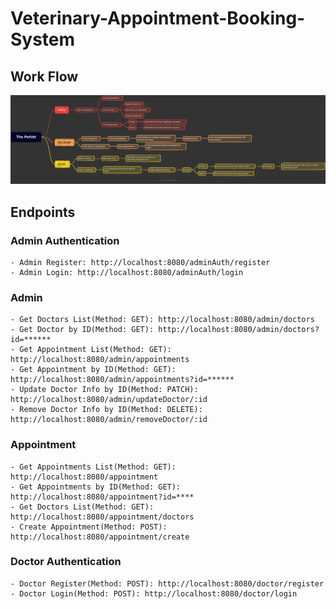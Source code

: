 # Veterinary-Appointment-Booking-System

## Work Flow

![Alt Work Flow](./frontend/assets/readme/thePetVet.png)

## Endpoints

### Admin Authentication
    - Admin Register: http://localhost:8080/adminAuth/register
    - Admin Login: http://localhost:8080/adminAuth/login

### Admin
    - Get Doctors List(Method: GET): http://localhost:8080/admin/doctors
    - Get Doctor by ID(Method: GET): http://localhost:8080/admin/doctors?id=******
    - Get Appointment List(Method: GET): http://localhost:8080/admin/appointments
    - Get Appointment by ID(Method: GET): http://localhost:8080/admin/appointments?id=******
    - Update Doctor Info by ID(Method: PATCH): http://localhost:8080/admin/updateDoctor/:id
    - Remove Doctor Info by ID(Method: DELETE): http://localhost:8080/admin/removeDoctor/:id

### Appointment
    - Get Appointments List(Method: GET): http://localhost:8080/appointment
    - Get Appointments by ID(Method: GET): http://localhost:8080/appointment?id=****
    - Get Doctors List(Method: GET): http://localhost:8080/appointment/doctors
    - Create Appointment(Method: POST): http://localhost:8080/appointment/create

### Doctor Authentication
    - Doctor Register(Method: POST): http://localhost:8080/doctor/register
    - Doctor Login(Method: POST): http://localhost:8080/doctor/login